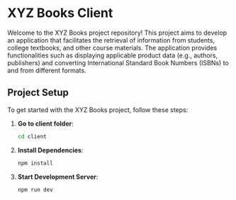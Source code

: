 # XYZ Books Client

Welcome to the XYZ Books project repository! This project aims to develop an application that facilitates the retrieval of information from students, college textbooks, and other course materials. The application provides functionalities such as displaying applicable product data (e.g., authors, publishers) and converting International Standard Book Numbers (ISBNs) to and from different formats.

## Project Setup

To get started with the XYZ Books project, follow these steps:

1. **Go to client folder**:
   ``` bash
   cd client
   ```
   
2. **Install Dependencies**:
   ``` bash
   npm install
   ```

3. **Start Development Server**:
   ``` bash
   npm run dev
   ```
